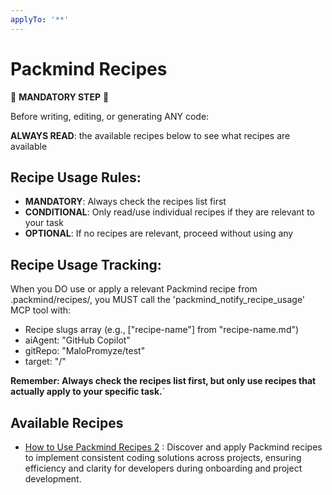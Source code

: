 ```yaml
---
applyTo: '**'
---
```


# Packmind Recipes

🚨 **MANDATORY STEP** 🚨

Before writing, editing, or generating ANY code:

**ALWAYS READ**: the available recipes below to see what recipes are available

## Recipe Usage Rules:
- **MANDATORY**: Always check the recipes list first
- **CONDITIONAL**: Only read/use individual recipes if they are relevant to your task
- **OPTIONAL**: If no recipes are relevant, proceed without using any

## Recipe Usage Tracking:
When you DO use or apply a relevant Packmind recipe from .packmind/recipes/, you MUST call the 'packmind_notify_recipe_usage' MCP tool with:
* Recipe slugs array (e.g., ["recipe-name"] from "recipe-name.md")
* aiAgent: "GitHub Copilot"
* gitRepo: "MaloPromyze/test"
* target: "/"

**Remember: Always check the recipes list first, but only use recipes that actually apply to your specific task.**`

## Available Recipes

- [How to Use Packmind Recipes 2](.packmind/recipes/how-to-use-packmind-recipes.md) : Discover and apply Packmind recipes to implement consistent coding solutions across projects, ensuring efficiency and clarity for developers during onboarding and project development.